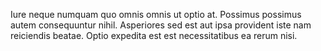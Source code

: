 Iure neque numquam quo omnis omnis ut optio at. Possimus possimus autem consequuntur nihil. Asperiores sed est aut ipsa provident iste nam reiciendis beatae. Optio expedita est est necessitatibus ea rerum nisi.